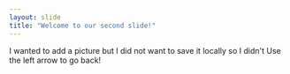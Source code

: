 ```yaml
---
layout: slide
title: "Welcome to our second slide!"
---
```

I wanted to add a picture but I did not want to save it locally so I didn't 
Use the left arrow to go back!
